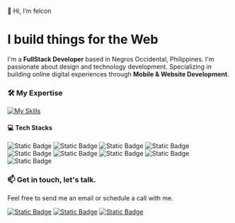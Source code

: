 
👋 Hi, I’m felcon
# I build things for the Web

I'm a **FullStack Developer** based in Negros Occidental, Philippines. I'm passionate about design and technology development. Specializing in building online digital experiences through **Mobile & Website Development**.

### 🛠 My Expertise
[![My Skills](https://skillicons.dev/icons?i=react,angular,nodejs,laravel,mongodb,mysql)](https://skillicons.dev)

#### :computer: Tech Stacks
![Static Badge](https://img.shields.io/badge/JS-grey?style=for-the-badge&logo=javascript)
![Static Badge](https://img.shields.io/badge/HTML-grey?style=for-the-badge&logo=html5)
![Static Badge](https://img.shields.io/badge/CSS-grey?style=for-the-badge&logo=css3)
![Static Badge](https://img.shields.io/badge/PHP-grey?style=for-the-badge&logo=php)
![Static Badge](https://img.shields.io/badge/React-grey?style=for-the-badge&logo=react)
![Static Badge](https://img.shields.io/badge/Angular-grey?style=for-the-badge&logo=angular)
![Static Badge](https://img.shields.io/badge/NodeJS-grey?style=for-the-badge&logo=nodedotjs)
![Static Badge](https://img.shields.io/badge/MySQL-gray?style=for-the-badge&logo=mysql)
![Static Badge](https://img.shields.io/badge/MongoDB-gray?style=for-the-badge&logo=mongodb)


### 📫 Get in touch, let's talk.
Feel free to send me an email or schedule a call with me.

[![Static Badge](https://img.shields.io/badge/Email-felcon.albaladejo@gmail.com-blue)](felcon.albaladejo@gmail.com )
[![Static Badge](https://img.shields.io/badge/Phone_1-+63_950_841_4224-orange)]()
[![Static Badge](https://img.shields.io/badge/Phone_2-+63_915_352_6619-orange)]()
